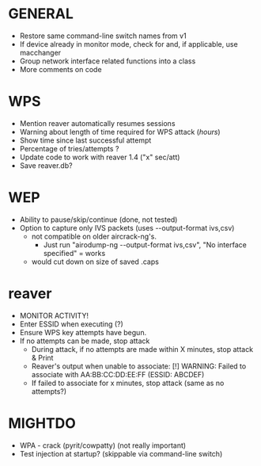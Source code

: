 # GENERAL #
* Restore same command-line switch names from v1
* If device already in monitor mode, check for and, if applicable, use macchanger
* Group network interface related functions into a class
* More comments on code

# WPS #
* Mention reaver automatically resumes sessions
* Warning about length of time required for WPS attack (*hours*)
* Show time since last successful attempt
* Percentage of tries/attempts ?
* Update code to work with reaver 1.4 ("x" sec/att)
* Save reaver.db?

# WEP # 
* Ability to pause/skip/continue    (done, not tested)
* Option to capture only IVS packets (uses --output-format ivs,csv)
   - not compatible on older aircrack-ng's.
      + Just run "airodump-ng --output-format ivs,csv", "No interface specified" = works
   - would cut down on size of saved .caps

# reaver # 
* MONITOR ACTIVITY!
* Enter ESSID when executing (?)
* Ensure WPS key attempts have begun.
* If no attempts can be made, stop attack
   - During attack, if no attempts are made within X minutes, stop attack & Print
   - Reaver's output when unable to associate:
     [!] WARNING: Failed to associate with AA:BB:CC:DD:EE:FF (ESSID: ABCDEF)
   - If failed to associate for x minutes, stop attack (same as no attempts?)

# MIGHTDO # 
* WPA - crack (pyrit/cowpatty) (not really important)
* Test injection at startup? (skippable via command-line switch)
